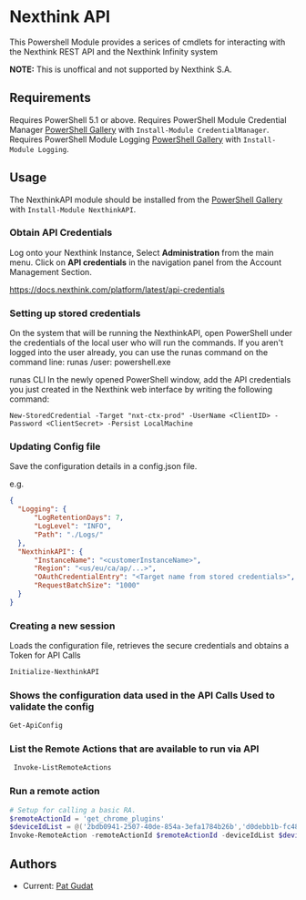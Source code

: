# Nexthink API
This Powershell Module provides a serices of cmdlets for interacting with the Nexthink REST API and the Nexthink Infinity system

**NOTE:**  This is unoffical and not supported by Nexthink S.A.

## Requirements

Requires PowerShell 5.1 or above.
Requires PowerShell Module Credential Manager [PowerShell Gallery](https://www.powershellgallery.com/packages/CredentialManager/2.0) with `Install-Module CredentialManager`.
Requires PowerShell Module Logging [PowerShell Gallery](https://www.powershellgallery.com/packages/Logging/4.8.5) with `Install-Module Logging`.

## Usage

The NexthinkAPI module should be installed from the [PowerShell Gallery](https://www.powershellgallery.com/packages/NexthinkAPI) with `Install-Module NexthinkAPI`.

### Obtain API Credentials

Log onto your Nexthink Instance, Select **Administration** from the main menu.  Click on **API credentials** in the navigation panel from the Account Management Section.

https://docs.nexthink.com/platform/latest/api-credentials

### Setting up stored credentials
On the system that will be running the NexthinkAPI, open PowerShell under the credentials of the local user who will run the commands.  If you aren't logged into the user already, you can use the runas command on the command line: runas /user:<service account> powershell.exe

runas CLI
In the newly opened PowerShell window, add the API credentials you just created in the Nexthink web interface by writing the following command:

`New-StoredCredential -Target "nxt-ctx-prod" -UserName <ClientID> -Password <ClientSecret> -Persist LocalMachine`

### Updating Config file
  
  Save the configuration details in a config.json file.
  
  e.g.
  ```Json
  {
    "Logging": {
        "LogRetentionDays": 7,
        "LogLevel": "INFO",
        "Path": "./Logs/"
    },
    "NexthinkAPI": {
        "InstanceName": "<customerInstanceName>",
        "Region": "<us/eu/ca/ap/...>",
        "OAuthCredentialEntry": "<Target name from stored credentials>",
        "RequestBatchSize": "1000"
    }
}
```
  
### Creating a new session

  Loads the configuration file, retrieves the secure credentials and obtains a Token for API Calls
  
```PowerShell
Initialize-NexthinkAPI
```
  
 ### Shows the configuration data used in the API Calls Used to validate the config
```PowerShell
Get-ApiConfig
```
  
### List the Remote Actions that are available to run via API
 ```PowerShell
  Invoke-ListRemoteActions
  ```

### Run a remote action

  ```PowerShell
  # Setup for calling a basic RA.
  $remoteActionId = 'get_chrome_plugins'
  $deviceIdList = @('2bdb0941-2507-40de-854a-3efa1784b26b','d0debb1b-fc48-4eb1-81fa-8a799b21d108')
  Invoke-RemoteAction -remoteActionId $remoteActionId -deviceIdList $deviceIdList
  ```
  
## Authors
  
 - Current: [Pat Gudat](https://github.com/NexthinkGuru)
  
  

